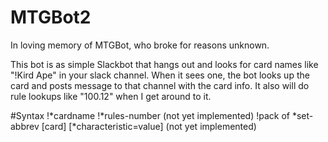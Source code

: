 # MTGBot2
In loving memory of MTGBot, who broke for reasons unknown.

This bot is as simple Slackbot that hangs out and looks for card names like "!Kird Ape" in your slack channel. When it sees one, the bot looks up the card and posts message to that channel with the card info. It also will do rule lookups like "100.12" when I get around to it.

#Syntax
!*cardname
!*rules-number (not yet implemented)
!pack of *set-abbrev
[card] [*characteristic=value] (not yet implemented)